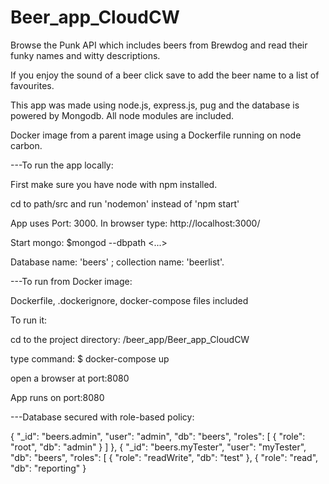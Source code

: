 # Beer_app_CloudCW

Browse the Punk API which includes beers from Brewdog and read their funky names and witty descriptions.

If you enjoy the sound of a beer click save to add the beer name to a list of favourites.

This app was made using node.js, express.js, pug and the database is powered by Mongodb. All node modules are included.

Docker image from a parent image using a Dockerfile  running on node carbon.


---To run the app locally:

First make sure you have node with npm installed.

cd to path/src and run 'nodemon'  instead of  'npm start'

App uses Port: 3000. In browser type: http://localhost:3000/

Start mongo: $mongod --dbpath <...>

Database name: 'beers' ; collection name: 'beerlist'.


---To run from Docker image:

Dockerfile, .dockerignore, docker-compose files included

To run it:

cd to the project directory: /beer_app/Beer_app_CloudCW

type command: $ docker-compose up

open a browser at port:8080

App runs on port:8080


---Database secured with role-based policy:

{
  "_id": "beers.admin",
  "user": "admin",
  "db": "beers",
  "roles": [
    {
      "role": "root",
      "db": "admin"
    }
  ]
},
{
  "_id": "beers.myTester",
  "user": "myTester",
  "db": "beers",
  "roles": [
    {
      "role": "readWrite",
      "db": "test"
    },
    {
      "role": "read",
      "db": "reporting"
    }
